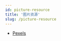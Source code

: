 ```yaml
---
id: picture-resource
title: '图片资源'
slug: /picture-resource
---
```


-   [Pexels](https://www.pexels.com/zh-cn/)
